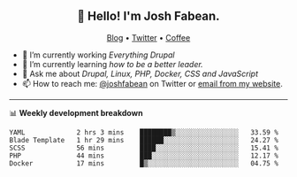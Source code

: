 <h2 align="center">👋 Hello! I'm Josh Fabean.</h2>
<p align="center">
  <a href="https://joshfabean.com">Blog</a> •
  <a href="https://twitter.com/fabean">Twitter</a> •
  <a href="https://www.buymeacoffee.com/LSxne6Yr4">Coffee</a>
</p>

- 🔭 I’m currently working *Everything Drupal*
- 🌱 I’m currently learning *how to be a better leader.*
- 💬 Ask me about *Drupal, Linux, PHP, Docker, CSS and JavaScript*
- 📫 How to reach me: [@joshfabean](https://twitter.com/joshfabean) on Twitter or [email from my website](https://joshfabean.com).

-------

📊 **Weekly development breakdown**
<!--START_SECTION:waka-->
```text
YAML             2 hrs 3 mins    ████████▒░░░░░░░░░░░░░░░░   33.59 % 
Blade Template   1 hr 29 mins    ██████░░░░░░░░░░░░░░░░░░░   24.27 % 
SCSS             56 mins         ████░░░░░░░░░░░░░░░░░░░░░   15.41 % 
PHP              44 mins         ███░░░░░░░░░░░░░░░░░░░░░░   12.17 % 
Docker           17 mins         █▒░░░░░░░░░░░░░░░░░░░░░░░   04.75 % 
```
<!--END_SECTION:waka-->

<!--
**fabean/fabean** is a ✨ _special_ ✨ repository because its `README.md` (this file) appears on your GitHub profile.

Here are some ideas to get you started:

- 🔭 I’m currently working on ...
- 🌱 I’m currently learning ...
- 👯 I’m looking to collaborate on ...
- 🤔 I’m looking for help with ...
- 💬 Ask me about ...
- 📫 How to reach me: ...
- 😄 Pronouns: ...
- ⚡ Fun fact: ...
-->
